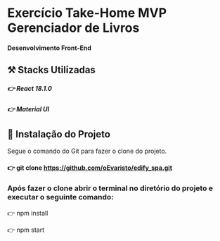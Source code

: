 # Exercício Take-Home MVP Gerenciador de Livros

#### Desenvolvimento Front-End

## ⚒️ Stacks Utilizadas
##### 👉  React 18.1.0

##### 👉  Material UI

## 🏁 Instalação do Projeto

Segue o comando do Git para fazer o clone do projeto.
#### 👉 git clone  https://github.com/oEvaristo/edify_spa.git

### Após fazer o clone abrir o terminal no diretório do projeto e executar o seguinte comando:

👉 npm install 

👉 npm start
